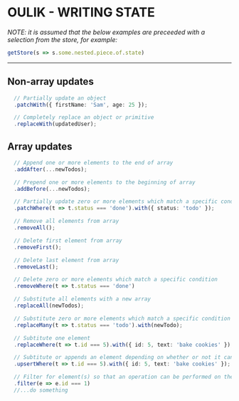 # OULIK - WRITING STATE #

*NOTE: it is assumed that the below examples are preceeded with a selection from the store, for example:*

```Typescript
getStore(s => s.some.nested.piece.of.state)
```
---

## Non-array updates ##

```Typescript
  // Partially update an object
  .patchWith({ firstName: 'Sam', age: 25 });

  // Completely replace an object or primitive
  .replaceWith(updatedUser);
```

## Array updates ##

```Typescript
  // Append one or more elements to the end of array
  .addAfter(...newTodos);

  // Prepend one or more elements to the beginning of array
  .addBefore(...newTodos);

  // Partially update zero or more elements which match a specific condition
  .patchWhere(t => t.status === 'done').with({ status: 'todo' });

  // Remove all elements from array
  .removeAll();

  // Delete first element from array
  .removeFirst();

  // Delete last element from array
  .removeLast();

  // Delete zero or more elements which match a specific condition
  .removeWhere(t => t.status === 'done')

  // Substitute all elements with a new array
  .replaceAll(newTodos);

  // Substitute zero or more elements which match a specific condition
  .replaceMany(t => t.status === 'todo').with(newTodo);

  // Subtitute one element
  .replaceWhere(t => t.id === 5).with({ id: 5, text: 'bake cookies' });

  // Subtitute or appends an element depending on whether or not it can be found.
  .upsertWhere(t => t.id === 5).with({ id: 5, text: 'bake cookies' });

  // Filter for element(s) so that an operation can be performed on them
  .filter(e => e.id === 1)
  //...do something
```
